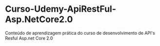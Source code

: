 # Curso-Udemy-ApiRestFul-Asp.NetCore2.0
Conteúdo de aprendizagem prática do curso de desenvolvimento de API's Resful Asp.net Core 2.0  
